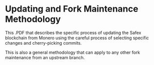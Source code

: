 # Updating and Fork Maintenance Methodology

This .PDF that describes the specific process of updating the Safex blockchain from Monero using the careful process of selecting specific changes and cherry-picking commits.

This is also a general methodology that can apply to any other fork maintenance from an upstream branch.
